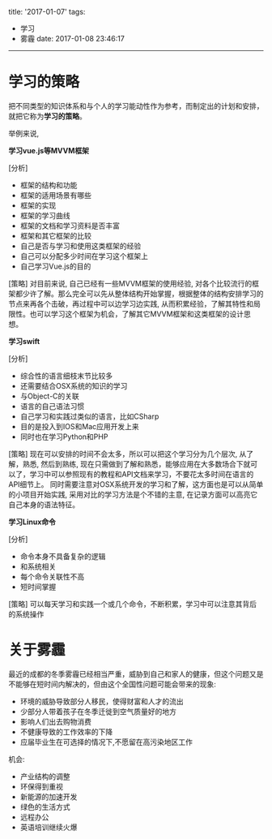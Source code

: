 title: '2017-01-07'
tags:
  - 学习
  - 雾霾
date: 2017-01-08 23:46:17
---

学习的策略
===
把不同类型的知识体系和与个人的学习能动性作为参考，而制定出的计划和安排，就把它称为**学习的策略**。

举例来说,

**学习vue.js等MVVM框架**

[分析]
- 框架的结构和功能
- 框架的适用场景有哪些
- 框架的实现
- 框架的学习曲线
- 框架的文档和学习资料是否丰富
- 框架和其它框架的比较
- 自己是否与学习和使用这类框架的经验
- 自己可以分配多少时间在学习这个框架上
- 自己学习Vue.js的目的

[策略]
对目前来说, 自己已经有一些MVVM框架的使用经验, 对各个比较流行的框架都少许了解。那么完全可以先从整体结构开始掌握，根据整体的结构安排学习的节点来再各个击破，再过程中可以边学习边实践, 从而积累经验，了解其特性和局限性。也可以学习这个框架为机会，了解其它MVVM框架和这类框架的设计思想。

**学习swift**

[分析]
- 综合性的语言细枝末节比较多
- 还需要结合OSX系统的知识的学习
- 与Object-C的关联
- 语言的自己语法习惯
- 自己学习和实践过类似的语言，比如CSharp
- 目的是投入到IOS和Mac应用开发上来
- 同时也在学习Python和PHP

[策略]
现在可以安排的时间不会太多，所以可以把这个学习分为几个层次, 从了解，熟悉, 然后到熟练, 现在只需做到了解和熟悉，能够应用在大多数场合下就可以了，学习中可以参照现有的教程和API文档来学习，不要花太多时间在语言的API细节上。 同时需要注意对OSX系统开发的学习和了解，这方面也是可以从简单的小项目开始实践, 采用对比的学习方法是个不错的主意, 在记录方面可以高亮它自己本身的语法特征。

**学习Linux命令**

[分析]
- 命令本身不具备复杂的逻辑
- 和系统相关
- 每个命令关联性不高
- 短时间掌握

[策略]
可以每天学习和实践一个或几个命令，不断积累，学习中可以注意其背后的系统操作



关于雾霾
===
最近的成都的冬季雾霾已经相当严重，威胁到自己和家人的健康，但这个问题又是不能够在短时间内解决的，但由这个全国性问题可能会带来的现象:
- 环境的威胁导致部分人移民，使得财富和人才的流出
- 少部分人带着孩子在冬季迁徙到空气质量好的地方
- 影响人们出去购物消费
- 不健康导致的工作效率的下降
- 应届毕业生在可选择的情况下,不愿留在高污染地区工作

机会:
- 产业结构的调整
- 环保得到重视
- 新能源的加速开发
- 绿色的生活方式
- 远程办公
- 英语培训继续火爆
